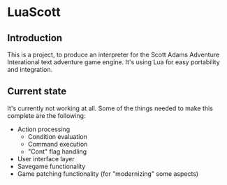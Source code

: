 # LuaScott
## Introduction
This is a project, to produce an interpreter for the Scott Adams Adventure Interational text adventure game engine. It's using Lua for easy portability and integration.
## Current state
It's currently not working at all. Some of the things needed to make this complete are the following:
* Action processing
  * Condition evaluation
  * Command execution
  * "Cont" flag handling
* User interface layer
* Savegame functionality
* Game patching functionality (for "modernizing" some aspects)
